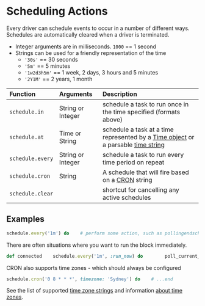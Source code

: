 # Scheduling Actions

Every driver can schedule events to occur in a number of different ways. Schedules are automatically cleared when a driver is terminated.

* Integer arguments are in milliseconds. `1000` == 1 second
* Strings can be used for a friendly representation of the time
  * `'30s'` == 30 seconds
  * `'5m'` == 5 minutes
  * `'1w2d3h5m'` == 1 week, 2 days, 3 hours and 5 minutes
  * `'2Y1M'` == 2 years, 1 month

| Function | Arguments | Description |
| :--- | :--- | :--- |
| `schedule.in` | String or Integer | schedule a task to run once in the time specified \(formats above\) |
| `schedule.at` | Time or String | schedule a task at a time represented by a [Time object](http://ruby-doc.org/core-2.5.0/Time.html) or a parsable [time string](http://ruby-doc.org/stdlib-2.5.0/libdoc/date/rdoc/DateTime.html#parse-method) |
| `schedule.every` | String or Integer | schedule a task to run every time period on repeat |
| `schedule.cron` | String | A schedule that will fire based on a [CRON](https://en.wikipedia.org/wiki/Cron) string |
| `schedule.clear` |  | shortcut for cancelling any active schedules |

## Examples

```ruby
schedule.every('1m') do    # perform some action, such as pollingendschedule.in(500) do    # ...endschedule.at(Time.now + 2.hours) do    # ...endschedule.at('2018-02-02T15:32:41+11:00') do    # ...end# Every day at 8amschedule.cron('0 8 * * *') do    # ...end# Canceling an individual schedule@email_sched = schedule.in(500) do    send_emailend@email_sched.cancel
```

There are often situations where you want to run the block immediately.

```ruby
def connected    schedule.every('1m', :run_now) do        poll_current_state    endend
```

CRON also supports time zones - which should always be configured

```ruby
schedule.cron('0 8 * * *', timezone: 'Sydney') do    # ...end
```

See the list of supported [time zone strings](http://api.rubyonrails.org/classes/ActiveSupport/TimeZone.html) and information [about time zones](https://robots.thoughtbot.com/its-about-time-zones).

